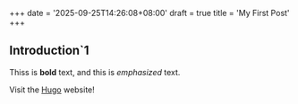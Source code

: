 +++
date = '2025-09-25T14:26:08+08:00'
draft = true
title = 'My First Post'
+++
## Introduction`1

Thiss is **bold** text, and this is *emphasized* text.

Visit the [Hugo](https://gohugo.io) website!
